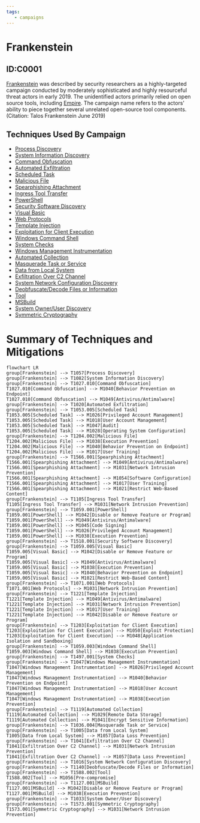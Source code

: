 ```yaml
---
tags:
   - campaigns
---
```

# Frankenstein
## ID:C0001
[Frankenstein](/mitre/campaigns/C0001) was described by security researchers as a highly-targeted campaign conducted by moderately sophisticated and highly resourceful threat actors in early 2019. The unidentified actors primarily relied on open source tools, including [Empire](/mitre/software/S0363). The campaign name refers to the actors' ability to piece together several unrelated open-source tool components.(Citation: Talos Frankenstein June 2019)
## Techniques Used By Campaign
* [Process Discovery](techniques/T1057)
* [System Information Discovery](techniques/T1082)
* [Command Obfuscation](techniques/T1027/010)
* [Automated Exfiltration](techniques/T1020)
* [Scheduled Task](techniques/T1053/005)
* [Malicious File](techniques/T1204/002)
* [Spearphishing Attachment](techniques/T1566/001)
* [Ingress Tool Transfer](techniques/T1105)
* [PowerShell](techniques/T1059/001)
* [Security Software Discovery](techniques/T1518/001)
* [Visual Basic](techniques/T1059/005)
* [Web Protocols](techniques/T1071/001)
* [Template Injection](techniques/T1221)
* [Exploitation for Client Execution](techniques/T1203)
* [Windows Command Shell](techniques/T1059/003)
* [System Checks](techniques/T1497/001)
* [Windows Management Instrumentation](techniques/T1047)
* [Automated Collection](techniques/T1119)
* [Masquerade Task or Service](techniques/T1036/004)
* [Data from Local System](techniques/T1005)
* [Exfiltration Over C2 Channel](techniques/T1041)
* [System Network Configuration Discovery](techniques/T1016)
* [Deobfuscate/Decode Files or Information](techniques/T1140)
* [Tool](techniques/T1588/002)
* [MSBuild](techniques/T1127/001)
* [System Owner/User Discovery](techniques/T1033)
* [Symmetric Cryptography](techniques/T1573/001)

# Summary of Techniques and Mitigations
```mermaid
flowchart LR
group[Frankenstein] --> T1057[Process Discovery]
group[Frankenstein] --> T1082[System Information Discovery]
group[Frankenstein] --> T1027.010[Command Obfuscation]
T1027.010[Command Obfuscation] --> M1040[Behavior Prevention on Endpoint]
T1027.010[Command Obfuscation] --> M1049[Antivirus/Antimalware]
group[Frankenstein] --> T1020[Automated Exfiltration]
group[Frankenstein] --> T1053.005[Scheduled Task]
T1053.005[Scheduled Task] --> M1026[Privileged Account Management]
T1053.005[Scheduled Task] --> M1018[User Account Management]
T1053.005[Scheduled Task] --> M1047[Audit]
T1053.005[Scheduled Task] --> M1028[Operating System Configuration]
group[Frankenstein] --> T1204.002[Malicious File]
T1204.002[Malicious File] --> M1038[Execution Prevention]
T1204.002[Malicious File] --> M1040[Behavior Prevention on Endpoint]
T1204.002[Malicious File] --> M1017[User Training]
group[Frankenstein] --> T1566.001[Spearphishing Attachment]
T1566.001[Spearphishing Attachment] --> M1049[Antivirus/Antimalware]
T1566.001[Spearphishing Attachment] --> M1031[Network Intrusion Prevention]
T1566.001[Spearphishing Attachment] --> M1054[Software Configuration]
T1566.001[Spearphishing Attachment] --> M1017[User Training]
T1566.001[Spearphishing Attachment] --> M1021[Restrict Web-Based Content]
group[Frankenstein] --> T1105[Ingress Tool Transfer]
T1105[Ingress Tool Transfer] --> M1031[Network Intrusion Prevention]
group[Frankenstein] --> T1059.001[PowerShell]
T1059.001[PowerShell] --> M1042[Disable or Remove Feature or Program]
T1059.001[PowerShell] --> M1049[Antivirus/Antimalware]
T1059.001[PowerShell] --> M1045[Code Signing]
T1059.001[PowerShell] --> M1026[Privileged Account Management]
T1059.001[PowerShell] --> M1038[Execution Prevention]
group[Frankenstein] --> T1518.001[Security Software Discovery]
group[Frankenstein] --> T1059.005[Visual Basic]
T1059.005[Visual Basic] --> M1042[Disable or Remove Feature or Program]
T1059.005[Visual Basic] --> M1049[Antivirus/Antimalware]
T1059.005[Visual Basic] --> M1038[Execution Prevention]
T1059.005[Visual Basic] --> M1040[Behavior Prevention on Endpoint]
T1059.005[Visual Basic] --> M1021[Restrict Web-Based Content]
group[Frankenstein] --> T1071.001[Web Protocols]
T1071.001[Web Protocols] --> M1031[Network Intrusion Prevention]
group[Frankenstein] --> T1221[Template Injection]
T1221[Template Injection] --> M1049[Antivirus/Antimalware]
T1221[Template Injection] --> M1031[Network Intrusion Prevention]
T1221[Template Injection] --> M1017[User Training]
T1221[Template Injection] --> M1042[Disable or Remove Feature or Program]
group[Frankenstein] --> T1203[Exploitation for Client Execution]
T1203[Exploitation for Client Execution] --> M1050[Exploit Protection]
T1203[Exploitation for Client Execution] --> M1048[Application Isolation and Sandboxing]
group[Frankenstein] --> T1059.003[Windows Command Shell]
T1059.003[Windows Command Shell] --> M1038[Execution Prevention]
group[Frankenstein] --> T1497.001[System Checks]
group[Frankenstein] --> T1047[Windows Management Instrumentation]
T1047[Windows Management Instrumentation] --> M1026[Privileged Account Management]
T1047[Windows Management Instrumentation] --> M1040[Behavior Prevention on Endpoint]
T1047[Windows Management Instrumentation] --> M1018[User Account Management]
T1047[Windows Management Instrumentation] --> M1038[Execution Prevention]
group[Frankenstein] --> T1119[Automated Collection]
T1119[Automated Collection] --> M1029[Remote Data Storage]
T1119[Automated Collection] --> M1041[Encrypt Sensitive Information]
group[Frankenstein] --> T1036.004[Masquerade Task or Service]
group[Frankenstein] --> T1005[Data from Local System]
T1005[Data from Local System] --> M1057[Data Loss Prevention]
group[Frankenstein] --> T1041[Exfiltration Over C2 Channel]
T1041[Exfiltration Over C2 Channel] --> M1031[Network Intrusion Prevention]
T1041[Exfiltration Over C2 Channel] --> M1057[Data Loss Prevention]
group[Frankenstein] --> T1016[System Network Configuration Discovery]
group[Frankenstein] --> T1140[Deobfuscate/Decode Files or Information]
group[Frankenstein] --> T1588.002[Tool]
T1588.002[Tool] --> M1056[Pre-compromise]
group[Frankenstein] --> T1127.001[MSBuild]
T1127.001[MSBuild] --> M1042[Disable or Remove Feature or Program]
T1127.001[MSBuild] --> M1038[Execution Prevention]
group[Frankenstein] --> T1033[System Owner/User Discovery]
group[Frankenstein] --> T1573.001[Symmetric Cryptography]
T1573.001[Symmetric Cryptography] --> M1031[Network Intrusion Prevention]
```